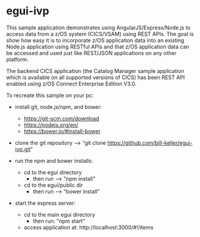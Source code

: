 # egui-ivp

This sample application demonstrates using AngularJS/Express/Node.js to access data from a z/OS system (CICS/VSAM) using REST APIs. The goal is show how easy it is to incorporate z/OS application data into an existing Node.js application using RESTful APIs and that z/OS application data can be accessed and used just like REST/JSON applications on any other platform.

The backend CICS application (the Catalog Manager sample application which is available on all supported versions of CICS) has been REST API enabled using z/OS Connect Enterprise Edition V3.0.

To recreate this sample on your pc:

- install git, node.js/npm, and bower:
  - https://git-scm.com/download
  - https://nodejs.org/en/
  - https://bower.io/#install-bower

- clone the git repository
  -->  "git clone https://github.com/bill-keller/egui-ivp.git"

- run the npm and bower installs:
  - cd to the egui directory
    - then run --> "npm install"
  - cd to the egui/public dir
    - then run --> "bower install"

- start the express server:
  - cd to the main egui directory
    - then run: "npm start"
  - access application at: http://localhost:3000/#!/items
